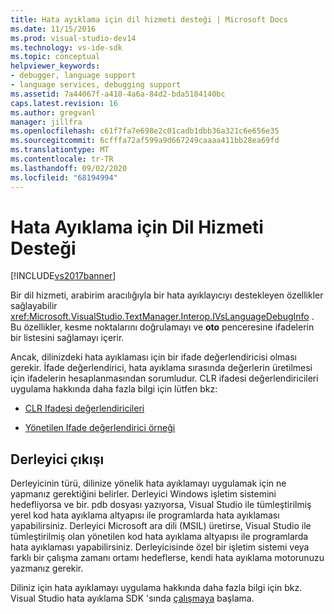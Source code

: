 ```yaml
---
title: Hata ayıklama için dil hizmeti desteği | Microsoft Docs
ms.date: 11/15/2016
ms.prod: visual-studio-dev14
ms.technology: vs-ide-sdk
ms.topic: conceptual
helpviewer_keywords:
- debugger, language support
- language services, debugging support
ms.assetid: 7a44067f-a410-4a6a-84d2-bda5184140bc
caps.latest.revision: 16
ms.author: gregvanl
manager: jillfra
ms.openlocfilehash: c61f7fa7e698e2c01cadb1dbb36a321c6e656e35
ms.sourcegitcommit: 6cfffa72af599a9d667249caaaa411bb28ea69fd
ms.translationtype: MT
ms.contentlocale: tr-TR
ms.lasthandoff: 09/02/2020
ms.locfileid: "68194994"
---
```

# <a name="language-service-support-for-debugging"></a>Hata Ayıklama için Dil Hizmeti Desteği
[!INCLUDE[vs2017banner](../../includes/vs2017banner.md)]

Bir dil hizmeti, arabirim aracılığıyla bir hata ayıklayıcıyı destekleyen özellikler sağlayabilir <xref:Microsoft.VisualStudio.TextManager.Interop.IVsLanguageDebugInfo> . Bu özellikler, kesme noktalarını doğrulamayı ve **oto** penceresine ifadelerin bir listesini sağlamayı içerir.  
  
 Ancak, dilinizdeki hata ayıklaması için bir ifade değerlendiricisi olması gerekir. İfade değerlendirici, hata ayıklama sırasında değerlerin üretilmesi için ifadelerin hesaplanmasından sorumludur. CLR ifadesi değerlendiricileri uygulama hakkında daha fazla bilgi için lütfen bkz:  
  
- [CLR Ifadesi değerlendiricileri](https://github.com/Microsoft/ConcordExtensibilitySamples/wiki/CLR-Expression-Evaluators)  
  
- [Yönetilen Ifade değerlendirici örneği](https://github.com/Microsoft/ConcordExtensibilitySamples/wiki/Managed-Expression-Evaluator-Sample)  
  
## <a name="compiler-output"></a>Derleyici çıkışı  
 Derleyicinin türü, dilinize yönelik hata ayıklamayı uygulamak için ne yapmanız gerektiğini belirler. Derleyici Windows işletim sistemini hedefliyorsa ve bir. pdb dosyası yazıyorsa, Visual Studio ile tümleştirilmiş yerel kod hata ayıklama altyapısı ile programlarda hata ayıklaması yapabilirsiniz. Derleyici Microsoft ara dili (MSIL) üretirse, Visual Studio ile tümleştirilmiş olan yönetilen kod hata ayıklama altyapısı ile programlarda hata ayıklaması yapabilirsiniz. Derleyicisinde özel bir işletim sistemi veya farklı bir çalışma zamanı ortamı hedeflerse, kendi hata ayıklama motorunuzu yazmanız gerekir.  
  
 Diliniz için hata ayıklamayı uygulama hakkında daha fazla bilgi için bkz. Visual Studio hata ayıklama SDK 'sında [çalışmaya](../../extensibility/debugger/getting-started-with-debugger-extensibility.md) başlama.
